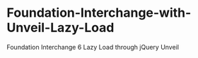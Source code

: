 # Foundation-Interchange-with-Unveil-Lazy-Load
Foundation Interchange 6 Lazy Load through jQuery Unveil

